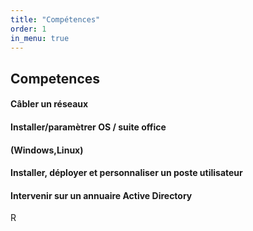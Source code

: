 ```yaml
---
title: "Compétences"
order: 1
in_menu: true
---
```

<section id="Competences">
    <h1>Competences</h1>
    <h4>Câbler un réseaux </h4>
     <h4>Installer/paramètrer OS / suite office</h4>
     <h4>(Windows,Linux)</h4>
     <h4>Installer, déployer et personnaliser un poste utilisateur</h4>
     <h4>Intervenir sur un annuaire Active Directory</h4>R
    </section> 